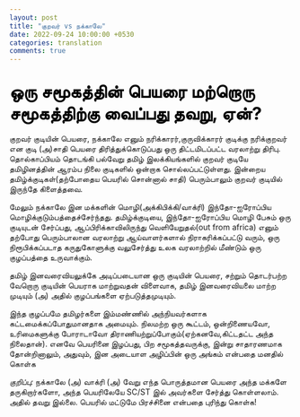```yaml
---
layout: post
title: "குறவர் vs நக்காலே"
date: 2022-09-24 10:00:00 +0530
categories: translation
comments: true
---
```


## <b style="color: black;font-size: 1.5em"> ஒரு சமூகத்தின் பெயரை மற்றொரு சமூகத்திற்கு வைப்பது தவறு, ஏன்?</b>

குறவர் குடியின் பெயரை, நக்காலே எனும் நரிக்காரர்,குருவிக்காரர் குடிக்கு நரிக்குறவர் என குடி (அ)சாதி பெயரை திரித்துக்கொடுப்பது ஒரு திட்டமிடப்பட்ட வரலாற்று திரிபு. 
தொல்காப்பியம் தொடங்கி பல்வேறு தமிழ் இலக்கியங்களில் குறவர் குடியே தமிழினத்தின் ஆரம்ப நிலை குடிகளில் ஒன்றாக சொல்லப்பட்டுள்ளது. இன்றைய தமிழ்க்குடிகள்(தற்போதைய பெயரில் சொன்னால் சாதி) பெரும்பாலும் குறவர் குடியில் இருந்தே கிளைத்தவை.

மேலும் நக்காலே இன மக்களின் மொழி(அக்கிபிக்கி/வாக்ரி) இந்தோ-ஐரோப்பிய மொழிக்குடும்பத்தைச்சேர்ந்தது.
தமிழ்க்குடியை, இந்தோ-ஐரோப்பிய மொழி பேசும் ஒரு குடியுடன் சேர்ப்பது, ஆப்பிரிக்காவிலிருந்து வெளியேறுதல்(out from africa) எனும் தற்போது பெரும்பாலான வரலாற்று ஆய்வாளர்களால் நிராகரிக்கப்பட்டு வரும், ஒரு நிரூபிக்கப்படாத கருதுகோளுக்கு வலுசேர்த்து உலக வரலாற்றில் மீண்டும் ஒரு குழப்பத்தை உருவாக்கும்.

தமிழ் இனவரைவியலுக்கே அடிப்படையான ஒரு குடியின் பெயரை, சற்றும் தொடர்பற்ற வேறொரு குடியின் பெயராக மாற்றுவதன் விளைவாக, தமிழ் இனவரைவியலை மாற்ற முடியும் (அ) அதில் குழப்பங்களை ஏற்படுத்தமுடியும்.

இந்த குழப்பமே தமிழர்களை இம்மண்ணில் அந்நியவர்களாக கட்டமைக்கப்போதுமானதாக அமையும்.
நிலமற்ற ஒரு கூட்டம், ஒன்றிணையவோ, உரிமைகளுக்கு போராடாவோ திராணியற்றுப்போகும்(ஏற்கனவே,கிட்டதட்ட அந்த நிலைதான்). எனவே பெயரினை இழப்பது, பிற சமூகத்தவருக்கு, இன்று சாதாரணமாக தோன்றினாலும், அதுவும், இன அடையாள அழிப்பின் ஒரு அங்கம் என்பதை மனதில் கொள்க

<i>குறிப்பு:</i> நக்காலே (அ) வாக்ரி (அ) வேறு எந்த பொருத்தமான பெயரை அந்த மக்களே தருகிறார்களோ, அந்த பெயரிலேயே SC/ST இல் அவர்களை சேர்த்து கொள்ளலாம். அதில் தவறு இல்லை. பெயரில் மட்டுமே பிரச்சினை என்பதை புரிந்து கொள்க!

